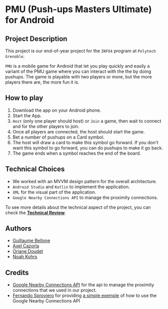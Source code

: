 # PMU (Push-ups Masters Ultimate) for Android

## Project Description

This project is our end-of-year project for the `INFO4` program at `Polytech Grenoble`.

`PMU` is a mobile game for Android that let you play quickly and easily a variant of the PMU game where you can interact with the the by doing pushups. The game is playable with two players or more, but the more players there are, the more fun it is. 

## How to play
1. Download the app on your Android phone.
2. Start the App.
3. `Host` (only one player should host) or `Join` a game, then wait to connect and for the other players to join.
4. Once all players are connected, the host should start the game.
5. Bet a number of pushups on a Card symbol.
6. The host will draw a card to make this symbol go forward. If you don't want this symbol to go forward, you can do pushups to make it go back.
7. The game ends when a symbol reaches the end of the board.

## Technical Choices
- We worked with an MVVM design pattern for the overall architecture.
- `Android Studio` and `Kotlin` to implement the application.
- `XML` for the visual part of the application.
- `Google Nearby Connections API` to manage the proximity connections.

To see more details about the technical aspect of the project, you can check the **[Technical Review](docs/TECHNICAL_REVIEW.md)**.

## Authors
- [Guillaume Bellone](https://github.com/ricoupat)
- [Axel Cazorla](https://github.com/Ethazio)
- [Oriane Doudet](https://github.com/oriane-9505)
- [Noah Kohrs](https://github.com/noahkohrs)

## Credits
- [Google Nearby Connections API](https://developers.google.com/nearby/connections/overview) for the api to manage the proximity connections that we used in our project.
- [Fernando Sproviero](https://github.com/fernandospr) for providing [a simple exemple](https://github.com/fernandospr/android-nearby-tictactoe/) of how to use the Google Nearby Connections API